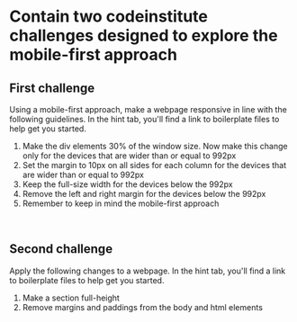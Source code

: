 # Contain two codeinstitute challenges designed to explore the mobile-first approach


## First challenge

Using a mobile-first approach, make a webpage responsive in line with the following guidelines. In the hint tab, you'll find a link to boilerplate files to help get you started.

1. Make the div elements 30% of the window size. Now make this change only for the devices that are wider than or equal to 992px
2. Set the margin to 10px on all sides for each column for the devices that are wider than or equal to 992px
3. Keep the full-size width for the devices below the 992px
4. Remove the left and right margin for the devices below the 992px
5. Remember to keep in mind the mobile-first approach

<br>

## Second challenge

Apply the following changes to a webpage. In the hint tab, you'll find a link to boilerplate files to help get you started.

1. Make a section full-height
2. Remove margins and paddings from the body and html elements